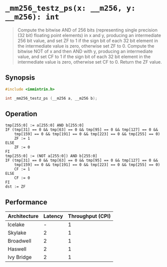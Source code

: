 `_mm256_testz_ps(x: __m256, y: __m256): int`
============================================

> Compute the bitwise AND of 256 bits (representing single precision (32 bit) floating point elements) in x and y, producing an intermediate 256 bit value, and set ZF to 1 if the sign bit of each 32 bit element in the intermediate value is zero, otherwise set ZF to 0. Compute the bitwise NOT of x and then AND with y, producing an intermediate value, and set CF to 1 if the sign bit of each 32 bit element in the intermediate value is zero, otherwise set CF to 0. Return the ZF value.

## Synopsis

```c
#include <immintrin.h>

int _mm256_testz_ps (__m256 a, __m256 b);
```

## Operation

```
tmp[255:0] := a[255:0] AND b[255:0]
IF (tmp[31] == 0 && tmp[63] == 0 && tmp[95] == 0 && tmp[127] == 0 && 
    tmp[159] == 0 && tmp[191] == 0 && tmp[223] == 0 && tmp[255] == 0)
	ZF := 1
ELSE
	ZF := 0
FI
tmp[255:0] := (NOT a[255:0]) AND b[255:0]
IF (tmp[31] == 0 && tmp[63] == 0 && tmp[95] == 0 && tmp[127] == 0 && 
    tmp[159] == 0 && tmp[191] == 0 && tmp[223] == 0 && tmp[255] == 0)
	CF := 1
ELSE
	CF := 0
FI
dst := ZF
```

## Performance

| Architecture | Latency | Throughput (CPI) |
| ------------ | ------- | ---------------- |
| Icelake      | -       | 1                |
| Skylake      | 2       | 1                |
| Broadwell    | 2       | 1                |
| Haswell      | 2       | 1                |
| Ivy Bridge   | 2       | 1                |

